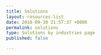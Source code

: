 ```yaml
---
title: Solutions
layout: resources-list
date: 2018-09-30 21:57:37 +0000
permalink: solutions
type: Solutions by industries page
published: false

---
```

